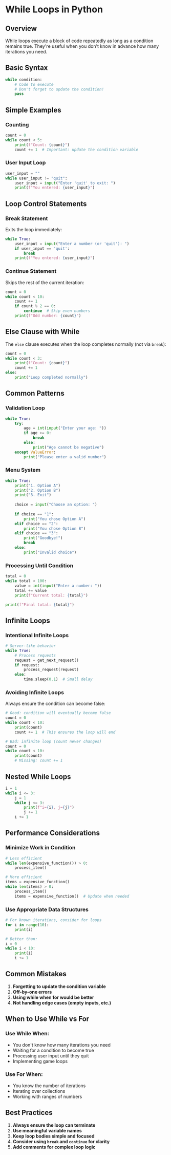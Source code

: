 # While Loops in Python

## Overview
While loops execute a block of code repeatedly as long as a condition remains true. They're useful when you don't know in advance how many iterations you need.

## Basic Syntax

```python
while condition:
    # Code to execute
    # Don't forget to update the condition!
    pass
```

## Simple Examples

### Counting
```python
count = 0
while count < 5:
    print(f"Count: {count}")
    count += 1  # Important: update the condition variable
```

### User Input Loop
```python
user_input = ""
while user_input != "quit":
    user_input = input("Enter 'quit' to exit: ")
    print(f"You entered: {user_input}")
```

## Loop Control Statements

### Break Statement
Exits the loop immediately:
```python
while True:
    user_input = input("Enter a number (or 'quit'): ")
    if user_input == 'quit':
        break
    print(f"You entered: {user_input}")
```

### Continue Statement
Skips the rest of the current iteration:
```python
count = 0
while count < 10:
    count += 1
    if count % 2 == 0:
        continue  # Skip even numbers
    print(f"Odd number: {count}")
```

## Else Clause with While

The `else` clause executes when the loop completes normally (not via `break`):

```python
count = 0
while count < 3:
    print(f"Count: {count}")
    count += 1
else:
    print("Loop completed normally")
```

## Common Patterns

### Validation Loop
```python
while True:
    try:
        age = int(input("Enter your age: "))
        if age >= 0:
            break
        else:
            print("Age cannot be negative")
    except ValueError:
        print("Please enter a valid number")
```

### Menu System
```python
while True:
    print("1. Option A")
    print("2. Option B")
    print("3. Exit")
    
    choice = input("Choose an option: ")
    
    if choice == "1":
        print("You chose Option A")
    elif choice == "2":
        print("You chose Option B")
    elif choice == "3":
        print("Goodbye!")
        break
    else:
        print("Invalid choice")
```

### Processing Until Condition
```python
total = 0
while total < 100:
    value = int(input("Enter a number: "))
    total += value
    print(f"Current total: {total}")

print(f"Final total: {total}")
```

## Infinite Loops

### Intentional Infinite Loops
```python
# Server-like behavior
while True:
    # Process requests
    request = get_next_request()
    if request:
        process_request(request)
    else:
        time.sleep(0.1)  # Small delay
```

### Avoiding Infinite Loops
Always ensure the condition can become false:
```python
# Good: condition will eventually become false
count = 0
while count < 10:
    print(count)
    count += 1  # This ensures the loop will end

# Bad: infinite loop (count never changes)
count = 0
while count < 10:
    print(count)
    # Missing: count += 1
```

## Nested While Loops

```python
i = 1
while i <= 3:
    j = 1
    while j <= 3:
        print(f"i={i}, j={j}")
        j += 1
    i += 1
```

## Performance Considerations

### Minimize Work in Condition
```python
# Less efficient
while len(expensive_function()) > 0:
    process_item()

# More efficient
items = expensive_function()
while len(items) > 0:
    process_item()
    items = expensive_function()  # Update when needed
```

### Use Appropriate Data Structures
```python
# For known iterations, consider for loops
for i in range(10):
    print(i)

# Better than:
i = 0
while i < 10:
    print(i)
    i += 1
```

## Common Mistakes

1. **Forgetting to update the condition variable**
2. **Off-by-one errors**
3. **Using while when for would be better**
4. **Not handling edge cases (empty inputs, etc.)**

## When to Use While vs For

### Use While When:
- You don't know how many iterations you need
- Waiting for a condition to become true
- Processing user input until they quit
- Implementing game loops

### Use For When:
- You know the number of iterations
- Iterating over collections
- Working with ranges of numbers

## Best Practices

1. **Always ensure the loop can terminate**
2. **Use meaningful variable names**
3. **Keep loop bodies simple and focused**
4. **Consider using `break` and `continue` for clarity**
5. **Add comments for complex loop logic**